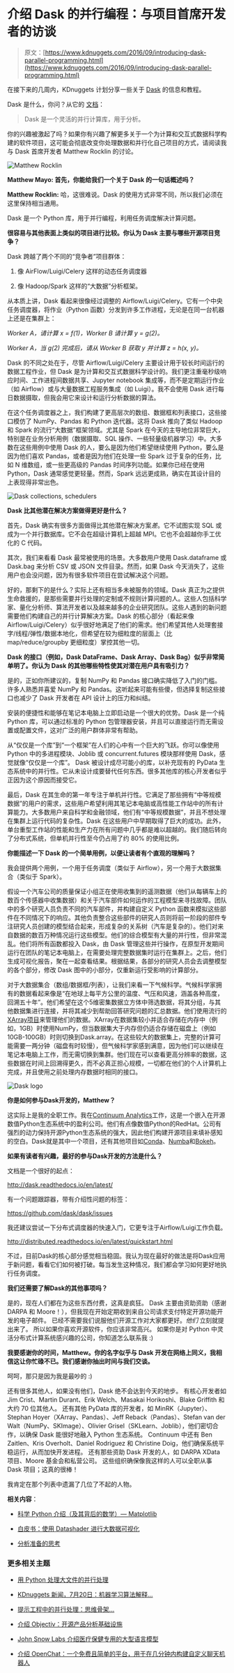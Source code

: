 # 介绍 Dask 的并行编程：与项目首席开发者的访谈

> 原文：[https://www.kdnuggets.com/2016/09/introducing-dask-parallel-programming.html](https://www.kdnuggets.com/2016/09/introducing-dask-parallel-programming.html)

在接下来的几周内，KDnuggets 计划分享一些关于 [Dask](https://github.com/dask/dask) 的信息和教程。

Dask 是什么，你问？从它的 [文档](http://dask.pydata.org/en/latest/)：

> Dask 是一个灵活的并行计算库，用于分析。

你的兴趣被激起了吗？如果你有兴趣了解更多关于一个为计算和交互式数据科学构建的软件项目，这可能会彻底改变你处理数据和并行化自己项目的方式，请阅读我与 Dask 首席开发者 Matthew Rocklin 的讨论。

![Matthew Rocklin](../Images/6f5d90ad47d44c38416155cfeab3e476.png)

**Matthew Mayo: 首先，你能给我们一个关于 Dask 的一句话概述吗？**

**Matthew Rocklin:** 哈，这很难说。Dask 的使用方式非常不同，所以我们必须在这里保持相当通用。

Dask 是一个 Python 库，用于并行编程，利用任务调度解决计算问题。

**很容易与其他表面上类似的项目进行比较。你认为 Dask 主要与哪些开源项目竞争？**

Dask 跨越了两个不同的“竞争者”项目群体：

1.  像 AirFlow/Luigi/Celery 这样的动态任务调度器

1.  像 Hadoop/Spark 这样的“大数据”分析框架。

从本质上讲，Dask 看起来很像经过调整的 Airflow/Luigi/Celery。它有一个中央任务调度器，将作业（Python 函数）分发到许多工作进程，无论是在同一台机器上还是在集群上：

*Worker A，请计算 x = f(1)，Worker B 请计算 y = g(2)。*

*Worker A，当 g(2) 完成后，请从 Worker B 获取 y 并计算 z = h(x, y)。*

Dask 的不同之处在于，尽管 Airflow/Luigi/Celery 主要设计用于较长时间运行的数据工程作业，但 Dask 是为计算和交互式数据科学设计的。我们更注重毫秒级响应时间、工作进程间数据共享、Jupyter notebook 集成等，而不是定期运行作业（如 Airflow）或与大量数据工程服务集成（如 Luigi）。我不会使用 Dask 进行每日数据摄取，但我会用它来设计和运行分析数据的算法。

在这个任务调度器之上，我们构建了更高层次的数组、数据框和列表接口，这些接口模仿了 NumPy、Pandas 和 Python 迭代器。这将 Dask 推向了类似 Hadoop 和 Spark 的流行“大数据”框架领域。尤其是 Spark 在今天的主导地位非常巨大，特别是在业务分析用例（数据摄取、SQL 操作、一些轻量级机器学习）中。大多数在这些用例中使用 Dask 的人，要么是因为他们希望继续使用 Python，要么是因为他们喜欢 Pandas，或者是因为他们在处理一些 Spark 过于复杂的任务，比如 N 维数组，或一些更高级的 Pandas 时间序列功能。如果你已经在使用 Python，Dask 通常感觉更轻量。然而，Spark 远远更成熟，确实在其设计目的上表现得非常出色。

![Dask collections, schedulers](../Images/886235e58709b73171859e19b96bbcd7.png)

**Dask 比其他潜在解决方案做得更好是什么？**

首先，Dask 确实有很多方面做得比其他潜在解决方案*差*。它不试图实现 SQL 或成为一个并行数据库。它不会在超级计算机上超越 MPI。它也不会超越你手工优化的 C 代码。

其次，我们来看看 Dask 最常被使用的场景。大多数用户使用 Dask.dataframe 或 Dask.bag 来分析 CSV 或 JSON 文件目录。然而，如果 Dask 今天消失了，这些用户也会没问题，因为有很多软件项目在尝试解决这个问题。

好的，那剩下的是什么？实际上还有相当多未被服务的领域。Dask 真正为之提供生命救援的，是那些需要并行处理的定制或不规则计算问题的人。这些人包括科学家、量化分析师、算法开发者以及越来越多的企业研究团队。这些人遇到的新问题需要他们构建自己的并行计算解决方案。Dask 的核心部分（看起来像 Airflow/Luigi/Celery）似乎很好地满足了他们的需求。他们希望其他人处理套接字/线程/弹性/数据本地化，但希望在较为细粒度的层面上（比 map/reduce/groupby 更细粒度）掌控其他一切。

**Dask 的接口（例如，Dask DataFrame、Dask Array、Dask Bag）似乎非常简单明了。你认为 Dask 的其他哪些特性使其对潜在用户具有吸引力？**

是的，正如你所建议的，复制 NumPy 和 Pandas 接口确实降低了入门的门槛。许多人熟悉并喜爱 NumPy 和 Pandas。这听起来可能有些傻，但选择复制这些接口也减少了 Dask 开发者在 API 设计上的压力和纠结。

安装的便捷性和能够在笔记本电脑上立即启动是一个很大的优势。Dask 是一个纯 Python 库，可以通过标准的 Python 包管理器安装，并且可以直接运行而无需设置或配置文件，这对广泛的用户群体非常有帮助。

从“仅仅是一个库”到“一个框架”在人们的心中有一个巨大的飞跃。你可以像使用 Python 中的多进程模块、Joblib 或 concurrent.futures 模块那样使用 Dask，感觉就像“仅仅是一个库”。 Dask 被设计成尽可能小的库，以补充现有的 PyData 生态系统中的并行性。它从未设计成要替代任何东西。很多其他库的核心开发者似乎正因为这个原因而接受它。

最后，Dask 在其生命的第一年专注于单机并行性。它满足了那些拥有“中等规模数据”的用户的需求，这些用户希望利用其笔记本电脑或高性能工作站中的所有计算能力。大多数用户来自科学和金融领域，他们有“中等规模数据”，并且不想处理在集群上运行代码的复杂性。Dask 在这些用户中早期取得了巨大的成功。此外，单台重型工作站的性能和生产力在所有问题中几乎都是难以超越的。我们随后转向了分布式系统，但单机并行性至今仍占用了约 80% 的使用比例。

**你能描述一下 Dask 的一个简单用例，以便让读者有个直观的理解吗？**

我会提供两个用例，一个用于任务调度（类似于 Airflow），另一个用于大数据集合（类似于 Spark）。

假设一个汽车公司的质量保证小组正在使用收集到的遥测数据（他们从每辆车上的数百个传感器中收集数据）和关于汽车部件如何运作的工程模型来寻找故障。团队中的多个研究人员负责不同的汽车部件，并构建自定义 Python 函数来模拟这些部件在不同情况下的响应。其他负责整合这些部件的研究人员则将前一阶段的部件专注研究人员创建的模型结合起来，形成复杂的关系树（汽车是复杂的）。他们对来自数据的数百万种情况运行这些模型。他们的综合模型有大量的并行性，但非常混乱。他们将所有函数都投入 Dask，由 Dask 管理这些并行操作，在原型开发期间运行在团队的笔记本电脑上，在需要处理完整数据集时运行在集群上。之后，他们生成可视化报告，聚在一起查看结果。根据结果，各部分的研究人员会去调整模型的各个部分，修改 Dask 图中的小部分，仅重新运行受影响的计算部分。

对于大数据集合（数组/数据框/列表），让我们来看一下气候科学。气候科学家拥有的数据看起来像是“在地球上每平方公里的温度、气压和风速，涵盖各种高度，回溯五十年”。他们希望在这个5维密集数据立方体中筛选数据，将其分组，与其他数据集进行连接，并将其减少到帮助回答研究问题的汇总数据。他们使用流行的[XArray项目](http://xarray.pydata.org/en/stable/)来管理他们的数据。XArray在数据集较小并适合存储在内存中（例如，1GB）时使用NumPy，但当数据集大于内存但仍适合存储在磁盘上（例如10GB-100GB）时则切换到Dask.array。在这些较大的数据集上，完整的计算可能需要一两分钟（磁盘有时较慢），但气候科学家感到满意，因为他们可以继续在笔记本电脑上工作，而无需切换到集群。他们现在可以查看更高分辨率的数据，这些数据在时间上回溯得更久，而不必真正担心规模，一切都在他们的个人计算机上完成，并且使用之前处理内存数据时相同的接口。

![Dask logo](../Images/0b8634648f8ce3dace49e6acf212ca23.png)

**你是如何参与Dask开发的，Matthew？**

这实际上是我的全职工作。我在[Continuum Analytics](https://www.continuum.io/)工作，这是一个嵌入在开源数值Python生态系统中的盈利公司。他们有点像数值Python的RedHat。公司有强烈的动力保持开源Python生态系统的强大，因此他们构建开源项目来填补感知的空白。Dask就是其中一个项目，还有其他项目如[Conda](http://conda.pydata.org/docs/)、[Numba](http://numba.pydata.org/)和[Bokeh](http://bokeh.pydata.org/en/latest/)。

**如果有读者有兴趣，最好的参与Dask开发的方法是什么？**

文档是一个很好的起点：

[http://dask.<wbr>readthedocs.io/en/latest/](http://dask.readthedocs.io/en/latest/)

有一个问题跟踪器，带有介绍性问题的标签：

[https://github.com/<wbr>dask/dask/issues](https://github.com/dask/dask/issues)

我还建议尝试一下分布式调度器的快速入门，它更专注于Airflow/Luigi工作负载。

[http://distributed.<wbr>readthedocs.io/en/latest/<wbr>quickstart.html](http://distributed.readthedocs.io/en/latest/quickstart.html)

不过，目前Dask的核心部分感觉相当稳固。我认为现在最好的做法是将Dask应用于新问题，看看它们如何被打破。每当发生这种情况，我们都会学习如何更好地执行任务调度。

**我们还需要了解Dask的其他事项吗？**

是的，现在人们都在为这些东西付费，这真是疯狂。 Dask 主要由资助资助（感谢 DARPA 和 Moore！），但我现在开始定期收到来自公司请求支付特定开源功能开发的电子邮件。 已经不需要我们说服他们开源工作对大家都更好。*他们* 立刻就提出来了。 所以如果你喜欢开源软件，你应该非常高兴。 如果你是对 Python 中灵活分布式计算系统感兴趣的公司，你知道怎么联系我 :)

**我要感谢你的时间，Matthew。你的名字似乎与 Dask 开发在网络上同义，我相信这让你忙碌不已。我们感谢你抽出时间与我们交谈。**

呵呵，那只是因为我是最吵的 :)

还有很多其他人，如果没有他们，Dask 绝不会达到今天的地步。 有核心开发者如 Jim Crist、Martin Durant、Erik Welch、Masakai Horikoshi、Blake Griffith 和大约 70 位其他人。 还有其他 PyData 库的开发者，如 MinRK（Jupyter）、Stephan Hoyer（XArray、Pandas）、Jeff Reback（Pandas）、Stefan van der Walt（NumPy、SKImage）、Olivier Grisel（SKLearn、Joblib），他们密切合作，以确保 Dask 能很好地融入 Python 生态系统。 Continuum 中还有 Ben Zaitlen、Kris Overholt、Daniel Rodriguez 和 Christine Doig，他们确保系统平稳运行，从而加快开发进程。 还有那些资助 Dask 开发的人，如 DARPA XData 项目、Moore 基金会和私营公司。 这些组织确保像我这样的人可以全职从事 Dask 项目；这真的很棒！

我肯定在那个列表中遗漏了几位了不起的人物。

**相关内容**：

+   [科学 Python 介绍（及其背后的数学）— Matplotlib](/2016/06/intro-scientific-python-matplotlib.html)

+   [白皮书：使用 Datashader 进行大数据可视化](/2016/08/whitepaper-big-data-visualization-datashader.html)

+   [分析准备的思考](/2016/06/thinking-domain-readiness.html)

### 更多相关主题

+   [用 Python 处理大文件的并行处理](https://www.kdnuggets.com/2022/07/parallel-processing-large-file-python.html)

+   [KDnuggets 新闻，7月20日：机器学习算法解释…](https://www.kdnuggets.com/2022/n29.html)

+   [提示工程中的并行处理：思维骨架…](https://www.kdnuggets.com/parallel-processing-in-prompt-engineering-the-skeleton-of-thought-technique)

+   [介绍 Objectiv：开源产品分析基础设施](https://www.kdnuggets.com/2022/06/objectiv-introducing-objectiv-opensource-product-analytics-infrastructure.html)

+   [John Snow Labs 介绍医疗保健专用的大型语言模型](https://www.kdnuggets.com/2023/04/john-snow-introducing-healthcare-specific-large-language-models-john-snow-labs.html)

+   [介绍 OpenChat：一个免费且简单的平台，用于在几分钟内构建自定义聊天机器人](https://www.kdnuggets.com/2023/06/introducing-openchat-free-simple-platform-building-custom-chatbots-minutes.html)
